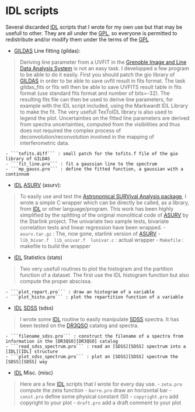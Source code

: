 
IDL scripts
===========

Several discarded [IDL][IDL] scripts that I wrote for my own use but that may be usefull to other. They are all under the [GPL][GPL], so everyone is permitted to redistribute and/or modify them under the terms of the [GPL][GPL]


* [GILDAS][GILDAS] Line fitting (gildas):
> Deriving line parameter from a UVFIT in the [Grenoble Image and Line Data Analysis System][GILDAS] is not an easy task. I developped a few program to be able to do it easily. First you should patch the gio library of [GILDAS][GILDAS] in order to be able to save uvfit result in fits format. The task gildas_fits or fits will then be able to save UVFITS result table in fits format (use standard fits format and number of bits=-32). The resulting fits file can then be used to derive line parameters, for example with the IDL script included, using the Markwardt IDL Library to make the fit. The very usefull TexToIDL library is also used to legend the plot. Uncertainties on the fitted line parameters are derived from spectra uncertainties, computed from the visibilities and thus does not required the complex process of deconvolution/reconvolution involved in the mapping of interferometric data.

    - ```tofits.diff``` : small patch for the tofits.f file of the gio library of GILDAS
    - ```fit_line.pro``` : fit a gaussian line to the spectrum
    - ```mp_gauss.pro``` : define the fitted function, a gaussian with a continnum


* [IDL][IDL] [ASURV][ASURV] (asurv):
> To easily use and test the [Astronomical SURVival Analysis package][ASURV], I wrote a simple C wrapper which can be directly be called, as a library, from [IDL][IDL] or other language/program. This work has been highly simplified by the splitting of the original monolitical code of [ASURV][ASURV] by the Starlink project. The univariate two sample tests, bivariate correlation tests and linear regression have been wrapped.
    - ```asurv.tar.gz``` : The, now gone, starlink version of [ASURV][ASURV]
    - ```lib_bivar.f  lib_univar.f  lunivar.c``` : actual wrapper
    -  ```Makefile``` : makefile to build the wrapper


* [IDL][IDL] Statistics (stats)
> Two very usefull routines to plot the histogram and the partition function of a dataset. The first use the IDL  histogram function but also compute the proper abscissa.

    - ```plot_repart.pro``` : draw an histogram of a variable
    - ```plot_histo.pro``` : plot the repartition function of a variable


* [IDL][IDL] [SDSS][SDSS] (sdss)
> I wrote some [IDL][IDL] routine to easily manipulate [SDSS][SDSS] spectra. It has been tested on the [DR3QSO][DR3QSO] catalog and spectra.

    - ```filename_sdss.pro``` : construct the filename of a spectra from information in the [DR3QSO][DR3QSO] catalog
    - ```read_sdss_spectrum.pro``` : read an [SDSS][SDSS] spectrum into a [IDL][IDL] structure
    - ```plot_sdss_spectrum.pro``` : plot an [SDSS][SDSS] spectrum the [SDSS][SDSS] way


* [IDL][IDL] Misc. (misc)
> Here are a few [IDL][IDL] scripts that I wrote for every day use.
    - ```zeta.pro``` compute the zeta function
    - ```barre.pro``` draw an horizontal bar
    - ```const.pro``` define some physical constant (SI)
    - ```copyright.pro``` add copyright to your plot
    - ```draft.pro``` add a draft comment to your plot

[GPL]: http://www.gnu.org/licenses/gpl-3.0.txt  "The GPL v3 License"
[IDL]: http://www.exelisvis.com/docs/using_idl_home.htmlscripts "The Interactive Data Language"
[SDSS]: http://www.sdss.org/ "The Sloan Digital Sky Survey"
[DR3QSO]: http://www.sdss.org/dr4/products/value_added/qsocat_dr3.html "The SDSS QSO Data Release 3"
[GILDAS]: https://www.iram.fr/IRAMFR/GILDAS/https://www.iram.fr/IRAMFR/GILDAS/ "The IRAM GILDAS Software"
[ASURV]: http://astrostatistics.psu.edu/statcodes/sc_censor.html "The ASURV software"
